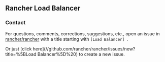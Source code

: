 ## Rancher Load Balancer

### Contact
For questions, comments, corrections, suggestions, etc., open an issue in [rancher/rancher](//github.com/rancher/rancher/issues) with a title starting with `[Load Balancer] `.

Or just [click here](//github.com/rancher/rancher/issues/new?title=%5BLoad Balancer%5D%20) to create a new issue.
